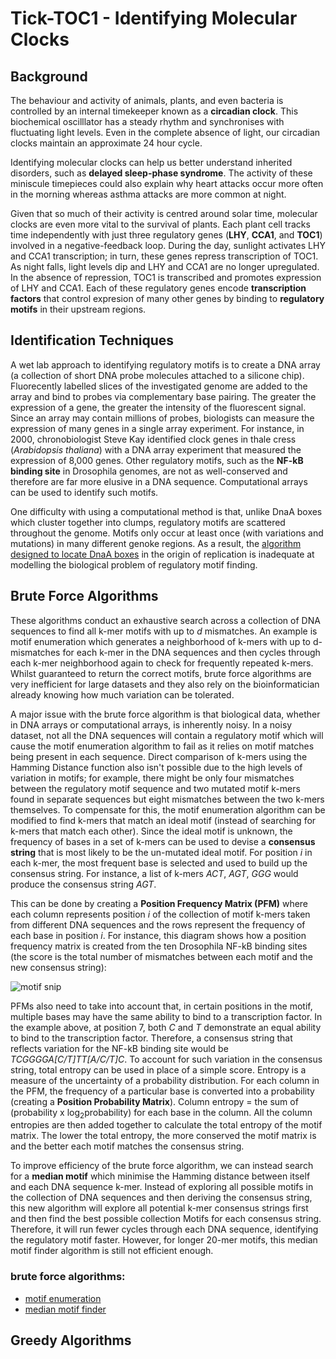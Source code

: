 # Tick-TOC1 - Identifying Molecular Clocks
## Background
The behaviour and activity of animals, plants, and even bacteria is controlled by an internal timekeeper known as a **circadian clock**. This biochemical oscilllator has a steady rhythm and synchronises with fluctuating light levels. Even in the complete absence of light, our circadian clocks maintain an approximate 24 hour cycle. 

Identifying molecular clocks can help us better understand inherited disorders, such as **delayed sleep-phase syndrome**. The activity of these miniscule timepieces could also explain why heart attacks occur more often in the morning whereas asthma attacks are more common at night.

Given that so much of their activity is centred around solar time, molecular clocks are even more vital to the survival of plants. Each plant cell tracks time independently with just three regulatory genes (**LHY**, **CCA1**, and **TOC1**) involved in a negative-feedback loop. During the day, sunlight activates LHY and CCA1 transcription; in turn, these genes repress transcription of TOC1. As night falls, light levels dip and LHY and CCA1 are no longer upregulated. In the absence of repression, TOC1 is transcribed and promotes expression of LHY and CCA1. Each of these regulatory genes encode **transcription factors** that control expresion of many other genes by binding to **regulatory motifs** in their upstream regions.  

## Identification Techniques
A wet lab approach to identifying regulatory motifs is to create a DNA array (a collection of short DNA probe molecules attached to a silicone chip). Fluorecently labelled slices of the investigated genome are added to the array and bind to probes via complementary base pairing. The greater the expression of a gene, the greater the intensity of the fluorescent signal. Since an array may contain millions of probes, biologists can measure the expression of many genes in a single array experiment. For instance, in 2000, chronobiologist Steve Kay identified clock genes in thale cress (*Arabidopsis thaliana*) with a DNA array experiment that measured the expression of 8,000 genes. Other regulatory motifs, such as the **NF-kB binding site** in Drosophila genomes, are not as well-conserved and therefore are far more elusive in a DNA sequence. Computational arrays can be used to identify such motifs. 

One difficulty with using a computational method is that, unlike DnaA boxes which cluster together into clumps, regulatory motifs are scattered throughout the genome. Motifs only occur at least once (with variations and mutations) in many different genoke regions.  As a result, the [algorithm designed to locate DnaA boxes](https://github.com/ClarissaPereira/Finding-Ori/blob/master/Final%20DnaA%20Box%20Finder.py) in the origin of replication is inadequate at modelling the biological problem of regulatory motif finding. 

## Brute Force Algorithms 
These algorithms conduct an exhaustive search across a collection of DNA sequences to find all k-mer motifs with up to *d* mismatches. An example is motif enumeration which generates a neighborhood of k-mers with up to d-mismatches for each k-mer in the DNA sequences and then cycles through each k-mer neighborhood again to check for frequently repeated k-mers. Whilst guaranteed to return the correct motifs, brute force algorithms are very inefficient for large datasets and they also rely on the bioinformatician already knowing how much variation can be tolerated.

A major issue with the brute force algorithm is that biological data, whether in DNA arrays or computational arrays, is inherently noisy. In a noisy dataset, not all the DNA sequences will contain a regulatory motif which will cause the motif enumeration algorithm to fail as it relies on motif matches being present in each sequence. Direct comparison of k-mers using the Hamming Distance function also isn't possible due to the high levels of variation in motifs; for example, there might be only four mismatches between the regulatory motif sequence and two mutated motif k-mers found in separate sequences but eight mismatches between the two k-mers themselves. To compensate for this, the motif enumeration algorithm can be modified to find k-mers that match an ideal motif (instead of searching for k-mers that match each other). Since the ideal motif is unknown, the frequency of bases in a set of k-mers can be used to devise a **consensus string** that is most likely to be the un-mutated ideal motif. For position *i* in each k-mer, the most frequent base is selected and used to build up the consensus string. For instance, a list of k-mers *ACT*, *AGT*, *GGG* would produce the consensus string *AGT*.

This can be done by creating a **Position Frequency Matrix (PFM)** where each column represents position *i* of the collection of motif k-mers taken from different DNA sequences and the rows represent the frequency of each base in position *i*. For instance, this diagram shows how a position frequency matrix is created from the ten Drosophila NF-kB binding sites (the score is the total number of mismatches between each motif and the new consensus string):

![motif snip](https://user-images.githubusercontent.com/68158694/88489227-fb7e0d00-cf8a-11ea-88c0-6a159ec7f1f6.png)

PFMs also need to take into account that, in certain positions in the motif, multiple bases may have the same ability to bind to a transcription factor. In the example above, at position 7, both *C* and *T* demonstrate an equal ability to bind to the transcription factor. Therefore, a consensus string that reflects variation for the NF-kB binding site would be *TCGGGGA[C/T]TT[A/C/T]C*. To account for such variation in the consensus string, total entropy can be used in place of a simple score. Entropy is a measure of the uncertainty of a probability distribution. For each column in the PFM, the frequency of a particular base is converted into a probability (creating a **Position Probability Matrix**). Column entropy = the sum of (probability x log<sub>2</sub>probability) for each base in the column. All the column entropies are then added together to calculate the total entropy of the motif matrix. The lower the total entropy, the more conserved the motif matrix is and the better each motif matches the consensus string.

To improve efficiency of the brute force algorithm, we can instead search for a **median motif** which minimise the Hamming distance between itself and each DNA sequence k-mer. Instead of exploring all possible motifs in the collection of DNA sequences and then deriving the consensus string, this new algorithm will explore all potential k-mer consensus strings first and then find the best possible collection Motifs for each consensus string. Therefore, it will run fewer cycles through each DNA sequence, identifying the regulatory motif faster. However, for longer 20-mer motifs, this median motif finder algorithm is still not efficient enough. 

### brute force algorithms:
* [motif enumeration](https://github.com/ClarissaPereira/Tick-TOC1/blob/master/basic_motif_search.py)
* [median motif finder](https://github.com/ClarissaPereira/Tick-TOC1/blob/master/median%20motif%20finder.py)

## Greedy Algorithms








